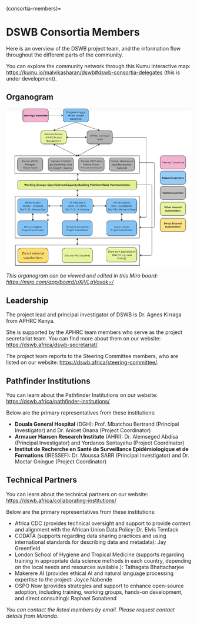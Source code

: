 (consortia-members)=
# DSWB Consortia Members

Here is an overview of the DSWB project team, and the information flow throughout the different parts of the community.

You can explore the community network through this Kumu interactive map: https://kumu.io/malvikasharan/dswb#dswb-consortia-delegates (this is under development).

## Organogram

![DSWB team structure](../assets/images/organogram.png)

*This organogram can be viewed and edited in this Miro board: https://miro.com/app/board/uXjVLgVaxak=/*

## Leadership

The project lead and principal investigator of DSWB is Dr. Agnes Kirraga from APHRC Kenya.

She is supported by the APHRC team members who serve as the project secretariat team.
You can find more about them on our website: https://dswb.africa/dswb-secretariat/.

The project team reports to the Steering Committee members, who are listed on our website: https://dswb.africa/steering-committee/.

## Pathfinder Institutions

You can learn about the Pathfinder Institutions on our website: https://dswb.africa/pathfinder-institutions/

Below are the primary representatives from these institutions:

- **Douala General Hospital** (DGH): Prof. Mbatchou Bertrand (Principal Investigator) and Dr. Anicet Onana (Project Coordinator)
- **Armauer Hansen Research Institute** (AHRI): Dr. Alemseged Abdisa (Principal Investigator) and Yordanos Sentayehu (Project Coordinator)
- **Institut de Recherche en Santé de Surveillance Epidémiologique et de Formations** (IRESSEF): Dr. Moussa SARR (Principal Investigator) and Dr. Moctar Gningue (Project Coordinator)

## Technical Partners

You can learn about the technical partners on our website: https://dswb.africa/collaborating-institutions/

Below are the primary representatives from these institutions:

- Africa CDC (provides technical oversight and support to provide context and alignment with the African Union Data Policy: Dr. Elvis Temfack
- CODATA (supports regarding data sharing practices and using international standards for describing data and metadata): Jay Greenfield
- London School of Hygiene and Tropical Medicine (supports regarding training in appropriate data science methods in each country, depending on the local needs and resources available.): Tathagata Bhattacharjee
- Makerere AI (provides ethical AI and natural language processing expertise to the project: Joyce Nabende
- OSPO Now (provides strategies and support to enhance open-source adoption, including training, working groups, hands-on development, and direct consulting): Raphael Sonabend

_You can contact the listed members by email. Please request contact details from Miranda._

